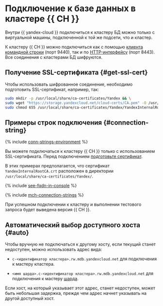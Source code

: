 # Подключение к базе данных в кластере {{ CH }}


Внутри {{ yandex-cloud }} подключиться к кластеру БД можно только с виртуальной машины, подключенной к той же подсети, что и кластер.


К кластеру {{ CH }} можно подключиться как с помощью [клиента командной строки](https://clickhouse.yandex/docs/ru/interfaces/cli/) (порт 9440), так и по [HTTP-интерфейсу](https://clickhouse.yandex/docs/ru/interfaces/http_interface/) (порт 8443). Все соединения с кластерами БД шифруются.

## Получение SSL-сертификата {#get-ssl-cert}

Чтобы использовать шифрованное соединение, необходимо подготовить SSL-сертификат, например, так:


```bash
sudo mkdir -p /usr/local/share/ca-certificates/Yandex && \
sudo wget "https://storage.yandexcloud.net/cloud-certs/CA.pem" -O /usr/local/share/ca-certificates/Yandex/YandexInternalRootCA.crt && \
sudo chmod 655 /usr/local/share/ca-certificates/Yandex/YandexInternalRootCA.crt
```



## Примеры строк подключения {#connection-string}

{% include [conn-strings-environment](../../_includes/mdb/mdb-conn-strings-env.md) %} 

Вы можете подключаться к кластеру {{ CH }} только с использованием SSL-сертификата. Перед подключением [подготовьте сертификат](#get-ssl-cert). 

В этих примерах предполагается, что сертификат `YandexInternalRootCA.crt` расположен в директории `/usr/local/share/ca-certificates/Yandex/`.

{% include [see-fqdn-in-console](../../_includes/mdb/see-fqdn-in-console.md) %}

{% include [mch-connection-strings](../../_includes/mdb/mch-conn-strings.md) %}

При успешном подключении к кластеру и выполнении тестового запроса будет выведена версия {{ CH }}.

## Автоматический выбор доступного хоста {#auto}

Чтобы вручную не подключаться к другому хосту, если текущий станет недоступен, можно использовать адрес вида:

* `c-<идентификатор кластера>.rw.mdb.yandexcloud.net` для подключения к мастеру кластера.

* `<имя шарда>.c-<идентификатор кластера>.rw.mdb.yandexcloud.net` для подключения к мастеру [шарда](../concepts/sharding.md).

Если хост, на который указывает этот адрес, станет недоступен, может быть небольшая задержка, прежде чем адрес начнет указывать на другой доступный хост.
